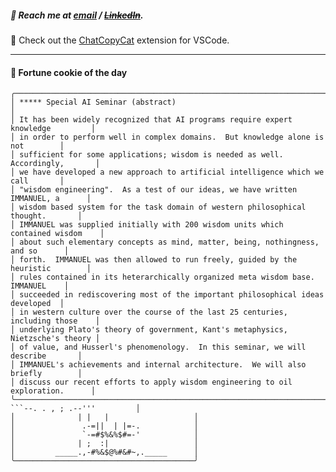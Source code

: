 ##### :calling: Reach me at **[email](mailto:johannes@stenmark.in)** ***/*** **[~~LinkedIn~~](https://www.linkedin.com/in/johannes-stenmark)**.
:feet: Check out the [ChatCopyCat](https://github.com/jstenmark/ChatCopyCat) extension for VSCode.

---
#### :cookie: Fortune cookie of the day
```smalltalk
╭─────────────────────────────────────────────────────────────────────────────────╮
│ ***** Special AI Seminar (abstract)                                             │
│ It has been widely recognized that AI programs require expert knowledge         │
│ in order to perform well in complex domains.  But knowledge alone is not        │
│ sufficient for some applications; wisdom is needed as well.  Accordingly,       │
│ we have developed a new approach to artificial intelligence which we call       │
│ "wisdom engineering".  As a test of our ideas, we have written IMMANUEL, a      │
│ wisdom based system for the task domain of western philosophical thought.       │
│ IMMANUEL was supplied initially with 200 wisdom units which contained wisdom    │
│ about such elementary concepts as mind, matter, being, nothingness, and so      │
│ forth.  IMMANUEL was then allowed to run freely, guided by the heuristic        │
│ rules contained in its heterarchically organized meta wisdom base.  IMMANUEL    │
│ succeeded in rediscovering most of the important philosophical ideas developed  │
│ in western culture over the course of the last 25 centuries, including those    │
│ underlying Plato's theory of government, Kant's metaphysics, Nietzsche's theory │
│ of value, and Husserl's phenomenology.  In this seminar, we will describe       │
│ IMMANUEL's achievements and internal architecture.  We will also briefly        │
│ discuss our recent efforts to apply wisdom engineering to oil exploration.      │
╰─────────────────────────────────────────────────────────────────────────────────╯
```--. . , ; .--'''         │
│              | |   |                   │
│               .-=||  | |=-.            │
│               `-=#$%&%$#=-'            │
│              | ;  :|                   │
│         _____.,-#%&$@%#&#~,._____      │
╰────────────────────────────────────────╯
```
